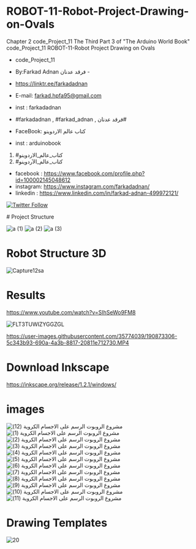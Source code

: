 # ROBOT-11-Robot-Project-Drawing-on-Ovals
Chapter 2 code_Project_11 The Third Part 3 of "The Arduino World Book" code_Project_11 ROBOT-11-Robot Project Drawing on Ovals
- code_Project_11

-  By:Farkad Adnan فرقد عدنان -
- https://linktr.ee/farkadadnan

 - E-mail: farkad.hpfa95@gmail.com 
- inst : farkadadnan 
- #farkadadnan , #farkad_adnan , فرقد عدنان# 
- FaceBook: كتاب عالم الاردوينو 
- inst : arduinobook
1. #كتاب_عالم_الاردوينو
2. #كتاب_عالم_الآردوينو 

* facebook : https://www.facebook.com/profile.php?id=100002145048612
* instagram:  https://www.instagram.com/farkadadnan/
* linkedin : https://www.linkedin.com/in/farkad-adnan-499972121/

 <p>
 <a href='https://mobile.twitter.com/farkadadnan'>
        <img alt="Twitter Follow" src="https://img.shields.io/twitter/follow/farkadadnan?label=%40farkadadnan&style=social" alt='Twitter' align="center"/>
    </a>
</p>
# Project Structure

 ![a (1)](https://user-images.githubusercontent.com/35774039/190873681-9a1824e3-5485-44e8-ab39-2bcfed40cd27.PNG)
![a (2)](https://user-images.githubusercontent.com/35774039/190873684-f4e6e85e-903a-497f-9ae8-659c3791fe22.PNG)
![a (3)](https://user-images.githubusercontent.com/35774039/190873686-fd1d9537-c812-4c2f-9db3-562b4c07a460.PNG)



# Robot Structure 3D

![Capture12sa](https://user-images.githubusercontent.com/35774039/190873397-6f176c43-7095-4fbb-b5b2-8c1d17b48775.PNG)


# Results
https://www.youtube.com/watch?v=SIhSeWo9FM8

![FLT3TUWIZYGGZGL](https://user-images.githubusercontent.com/35774039/190873478-826f65b1-7ca8-4257-9c45-221b030e9459.jpg)

https://user-images.githubusercontent.com/35774039/190873306-5c343b93-690a-4a3b-8817-20811e712730.MP4



# Download Inkscape 
https://inkscape.org/release/1.2.1/windows/


# images
![مشروع  الروبوت الرسم على الاجسام الكروية (12)](https://user-images.githubusercontent.com/35774039/190873421-24d73359-4a6c-4b98-96dd-df10b4c4fa66.png)
![مشروع  الروبوت الرسم على الاجسام الكروية (1)](https://user-images.githubusercontent.com/35774039/190873423-0a81e940-7e8e-4693-9af8-4a061d63852c.png)
![مشروع  الروبوت الرسم على الاجسام الكروية (2)](https://user-images.githubusercontent.com/35774039/190873424-0b677c82-b200-4828-9e24-2612c92529b8.png)
![مشروع  الروبوت الرسم على الاجسام الكروية (3)](https://user-images.githubusercontent.com/35774039/190873426-18b2290b-1e05-4ba8-95bf-801855ef20e1.png)
![مشروع  الروبوت الرسم على الاجسام الكروية (4)](https://user-images.githubusercontent.com/35774039/190873427-548282db-c74e-4caf-ba0e-1b97843a6dc2.png)
![مشروع  الروبوت الرسم على الاجسام الكروية (5)](https://user-images.githubusercontent.com/35774039/190873428-35fb7c6f-0154-4a29-86c6-c7b992f225d2.png)
![مشروع  الروبوت الرسم على الاجسام الكروية (6)](https://user-images.githubusercontent.com/35774039/190873430-b20f0027-44e4-4018-a01c-1ffe39ce6b21.png)
![مشروع  الروبوت الرسم على الاجسام الكروية (7)](https://user-images.githubusercontent.com/35774039/190873431-412b1624-1d0e-4463-bfde-c8b1cd80b49a.png)
![مشروع  الروبوت الرسم على الاجسام الكروية (8)](https://user-images.githubusercontent.com/35774039/190873433-6907d05d-1ab2-4635-9c8b-476f5893e03f.png)
![مشروع  الروبوت الرسم على الاجسام الكروية (9)](https://user-images.githubusercontent.com/35774039/190873434-199656bb-7824-4f7c-916d-c815087b3502.png)
![مشروع  الروبوت الرسم على الاجسام الكروية (10)](https://user-images.githubusercontent.com/35774039/190873435-3c69866e-cae7-4a24-bdbc-2b192057d1bd.png)
![مشروع  الروبوت الرسم على الاجسام الكروية (11)](https://user-images.githubusercontent.com/35774039/190873436-0916e7f2-3282-4a1c-8bb9-faf4b6143997.png)

# Drawing Templates
![20](https://user-images.githubusercontent.com/35774039/190873458-2d048928-3196-497e-af1b-b70d8e15b2ee.PNG)

